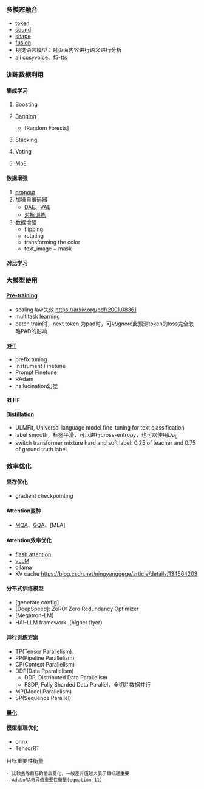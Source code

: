 ### 多模态融合
- [token](Multimodality_Fusion/token_modality.md)
- [sound](Multimodality_Fusion/sound_modality.md)
- [shape](Multimodality_Fusion/shape_modality.md)
- [fusion](Multimodality_Fusion/modality_fusion.md)
- 视觉语言模型：对页面内容进行语义进行分析
- ali cosyvoice、f5-tts


### 训练数据利用
#### 集成学习
1. [Boosting](Ensemble/Ensemble/Boosting/boosting.md)

2. [Bagging](Ensemble/Ensemble/Bagging/bagging.md)
      - [Random Forests]
3. Stacking
4. Voting
5. [MoE](Ensemble/MoE/moe.md)
#### 数据增强
1. [dropout](Denoising/Dropout/dropout.md)
2. 加噪自编码器
    - [DAE](Denoising/DAE/dae.md)、[VAE](Denoising/VAE/vae.md)
    - [对抗训练](Denoising/AdversarialTraining/vat.md)
3. 数据增强  
    - flipping  
    - rotating  
    - transforming the color  
    - text_image + mask
#### 对比学习

### 大模型使用
#### [Pre-training]()
- scaling law失效 https://arxiv.org/pdf/2001.08361
- multitask learning
- batch train时，next token 为pad时，可以ignore此预测token的loss完全忽略PAD的影响
#### [SFT](LLM_Extend/LLM_SFT/LLM_SFT.md)
- prefix tuning
- Instrument Finetune
- Prompt Finetune
- RAdam
- hallucination幻觉

#### RLHF
#### [Distillation](LLM_Extend/distillation/distillation.md)
- ULMFit, Universal language model fine-tuning for text classification
- label smooth，标签平滑，可以进行cross-entropy，也可以使用$D_{KL}$
- switch transformer mixture hard and soft label: 0.25 of teacher and 0.75 of ground truth label



### 效率优化
#### 显存优化
- gradient checkpointing

#### Attention变种
- [MQA](Efficiency_Speedup/Attention_Variants/mqa.html#mqa)、[GQA](Efficiency_Speedup/Attention_Variants/mqa.html#gqa)、[MLA]
#### Attention效率优化    
- [flash attention](Efficiency_Speedup/Attention_Speedup/flash_attention.md)
- [vLLM](Efficiency_Speedup/Attention_Speedup/vllm.md)
- ollama
- KV cache https://blog.csdn.net/ningyanggege/article/details/134564203
#### 分布式训练模型
- [generate config]
- [DeepSpeed]: ZeRO: Zero Redundancy Optimizer
- [Megatron-LM]
- HAI-LLM framework（higher flyer）
#### [并行训练方案](Efficiency_Speedup/Parallelism/parallelism.md)
- TP(Tensor Parallelism)
- PP(Pipeline Parallelism)
- CP(Context Parallelism)
- DDP(Data Pparallelism)
  - DDP, Distributed Data Parallelism
  - FSDP, Fully Sharded Data Parallel，全切片数据并行
- MP(Model Parallelism)
- SP(Sequence Parallel)
#### [量化](Efficiency_Speedup/Quantization/quantization.md)
#### 模型推理优化
- onnx
- TensorRT

目标重要性衡量  

    - 比较去除目标的前后变化，一般差异值越大表示目标越重要  
    - AdaLoRA奇异值重要性衡量(equation 11)
